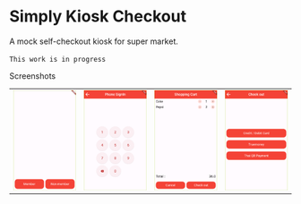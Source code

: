 # Simply Kiosk Checkout

A mock self-checkout kiosk for super market.

`This work is in progress`

Screenshots

|                                    |                                    |                                    |                                    |
| ---------------------------------- | ---------------------------------- | ---------------------------------- | ---------------------------------- |
| ![](/screenshots/screenshot01.png) | ![](/screenshots/screenshot02.png) | ![](/screenshots/screenshot03.png) | ![](/screenshots/screenshot04.png) |
